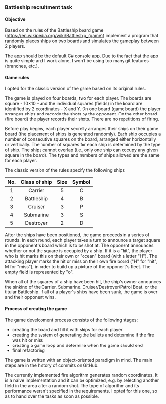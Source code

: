 ### Battleship recruitment task

#### Objective

Based on the rules of the Battleship board game (https://en.wikipedia.org/wiki/Battleship_(game)) implement a program that randomly places ships on two boards and simulates the gameplay between 2 players.

The app should be the default C# console app. Due to the fact that the app is quite simple and I work alone, I won't be using too many git features (branches, etc.).

#### Game rules

I opted for the classic version of the game based on its original rules.

The game is played on four boards, two for each player. The boards are square - 10×10 – and the individual squares (fields) in the board are identified by 2 coordinates - X and Y. On one board (game board) the player arranges ships and records the shots by the opponent. On the other board (fire board) the player records their shots. There are no repetitions of firing.

Before play begins, each player secretly arranges their ships on their game board (the placement of ships is generated randomly). Each ship occupies a number of consecutive squares on the board, arranged either horizontally or vertically. The number of squares for each ship is determined by the type of ship. The ships cannot overlap (i.e., only one ship can occupy any given square in the board). The types and numbers of ships allowed are the same for each player.

The classic version of the rules specify the following ships:

| No. | Class of ship | Size | Symbol |
| :-: | :-----------: | :--: | :----: |
|  1  |    Carrier    |  5   |   C    |
|  2  |  Battleship   |  4   |   B    |
|  3  |    Cruiser    |  3   |   P    |
|  4  |   Submarine   |  3   |   S    |
|  5  |   Destroyer   |  2   |   D    |

After the ships have been positioned, the game proceeds in a series of rounds. In each round, each player takes a turn to announce a target square in the opponent's board which is to be shot at. The opponent announces whether or not the square is occupied by a ship. If it is a "hit", the player who is hit marks this on their own or "ocean" board (with a letter "H"). The attacking player marks the hit or miss on their own fire board ("H" for "hit", M for "miss"), in order to build up a picture of the opponent's fleet. The empty field is represented by "o".

When all of the squares of a ship have been hit, the ship's owner announces the sinking of the Carrier, Submarine, Cruiser/Destroyer/Patrol Boat, or the titular Battleship. If all of a player's ships have been sunk, the game is over and their opponent wins.

#### Process of creating the game

The game development process consists of the following stages:

-   creating the board and fill it with ships for each player
-   creating the system of generating the bullets and determine if the fire was hit or miss
-   creating a game loop and determine when the game should end
-   final refactoring

The game is written with an object-oriented paradigm in mind. The main steps are in the history of commits on GitHub.

The currently implemented fire algorithm generates random coordinates. It is a naive implementation and it can be optimized, e.g. by selecting another field in the area after a random shot. The type of algorithm and its performance weren't specified in the requirements. I opted for this one, so as to hand over the tasks as soon as possible.
